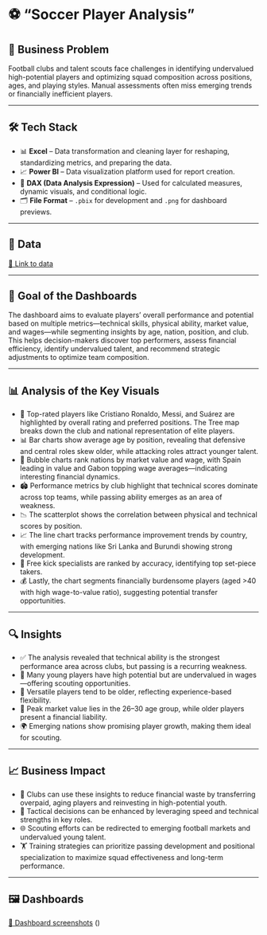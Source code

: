 # ⚽ “Soccer Player Analysis”

## 🧩 Business Problem  

Football clubs and talent scouts face challenges in identifying undervalued high-potential players and optimizing squad composition across positions, ages, and playing styles. Manual assessments often miss emerging trends or financially inefficient players.  

---

## 🛠 Tech Stack  

- 📊 **Excel** – Data transformation and cleaning layer for reshaping, standardizing metrics, and preparing the data.  
- 📈 **Power BI** – Data visualization platform used for report creation.  
- 🧮 **DAX (Data Analysis Expression)** – Used for calculated measures, dynamic visuals, and conditional logic.  
- 🗂 **File Format** – `.pbix` for development and `.png` for dashboard previews.  

---

## 📂 Data  
[🔗 Link to data](https://github.com/aruna-sundar/Soccer-Player-Performance-Analysis/blob/main/Fifa%20Olympics%20dataset.xlsx)  

---

## 🎯 Goal of the Dashboards  

The dashboard aims to evaluate players’ overall performance and potential based on multiple metrics—technical skills, physical ability, market value, and wages—while segmenting insights by age, nation, position, and club. This helps decision-makers discover top performers, assess financial efficiency, identify undervalued talent, and recommend strategic adjustments to optimize team composition.  

---

## 📊 Analysis of the Key Visuals  

- 🌟 Top-rated players like Cristiano Ronaldo, Messi, and Suárez are highlighted by overall rating and preferred positions. The Tree map breaks down the club and national representation of elite players.  
- 📊 Bar charts show average age by position, revealing that defensive and central roles skew older, while attacking roles attract younger talent.  
- 🔵 Bubble charts rank nations by market value and wage, with Spain leading in value and Gabon topping wage averages—indicating interesting financial dynamics.  
- 🏟 Performance metrics by club highlight that technical scores dominate across top teams, while passing ability emerges as an area of weakness.  
- 📉 The scatterplot shows the correlation between physical and technical scores by position.  
- 📈 The line chart tracks performance improvement trends by country, with emerging nations like Sri Lanka and Burundi showing strong development.  
- 🎯 Free kick specialists are ranked by accuracy, identifying top set-piece takers.  
- 💰 Lastly, the chart segments financially burdensome players (aged >40 with high wage-to-value ratio), suggesting potential transfer opportunities.  

---

## 🔍 Insights  

- ✅ The analysis revealed that technical ability is the strongest performance area across clubs, but passing is a recurring weakness.  
- 💎 Many young players have high potential but are undervalued in wages—offering scouting opportunities.  
- 🔁 Versatile players tend to be older, reflecting experience-based flexibility.  
- 💸 Peak market value lies in the 26–30 age group, while older players present a financial liability.  
- 🌍 Emerging nations show promising player growth, making them ideal for scouting.  

---

## 📈 Business Impact  

- 💼 Clubs can use these insights to reduce financial waste by transferring overpaid, aging players and reinvesting in high-potential youth.  
- 🧠 Tactical decisions can be enhanced by leveraging speed and technical strengths in key roles.  
- 🌐 Scouting efforts can be redirected to emerging football markets and undervalued young talent.  
- 🏋️ Training strategies can prioritize passing development and positional specialization to maximize squad effectiveness and long-term performance.  

---

## 🖼 Dashboards  
[📸 Dashboard screenshots](https://github.com/aruna-sundar/Soccer-Player-Performance-Analysis/blob/main/FIFA%20Olymbics%20Dashboard.png)
()
